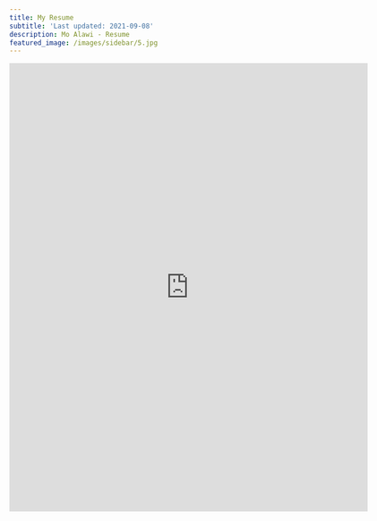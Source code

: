 ```yaml
---
title: My Resume
subtitle: 'Last updated: 2021-09-08'
description: Mo Alawi - Resume
featured_image: /images/sidebar/5.jpg
---
```


<iframe src="https://drive.google.com/file/d/1L1TUCZBAtHqIHeMF9thk8V1ES6_N6MaT/preview" width="640" height="800" frameborder="0" webkitallowfullscreen mozallowfullscreen allowfullscreen></iframe>